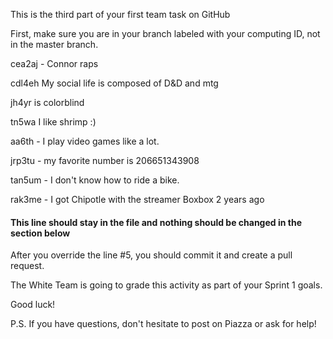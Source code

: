 This is the third part of your first team task on GitHub

First, make sure you are in your branch labeled with your computing ID, not in the master branch.

cea2aj - Connor raps

cdl4eh My social life is composed of D&D and mtg

jh4yr is colorblind

tn5wa I like shrimp :)

aa6th - I play video games like a lot.

jrp3tu - my favorite number is 206651343908

tan5um - I don't know how to ride a bike.

rak3me - I got Chipotle with the streamer Boxbox 2 years ago

#### This line should stay in the file and nothing should be changed in the section below

After you override the line #5, you should commit it and create a pull request.

The White Team is going to grade this activity as part of your Sprint 1 goals.

Good luck!

P.S. If you have questions, don't hesitate to post on Piazza or ask for help!
